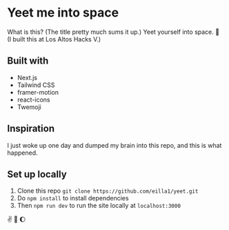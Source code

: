 # Yeet me into space

What is this? (The title pretty much sums it up.) Yeet yourself into space. :rocket: (I built this at Los Altos Hacks V.)

## Built with

- Next.js
- Tailwind CSS
- framer-motion
- react-icons
- Twemoji

## Inspiration

I just woke up one day and dumped my brain into this repo, and this is what happened.

## Set up locally

1. Clone this repo `git clone https://github.com/eilla1/yeet.git`
2. Do `npm install` to install dependencies
3. Then `npm run dev` to run the site locally at `localhost:3000`

:v: :rocket: :moon:

